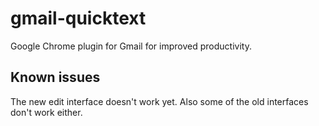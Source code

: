 gmail-quicktext
===============

Google Chrome plugin for Gmail for improved productivity.

Known issues
------------

The new edit interface doesn't work yet. Also some of the old interfaces 
don't work either.
